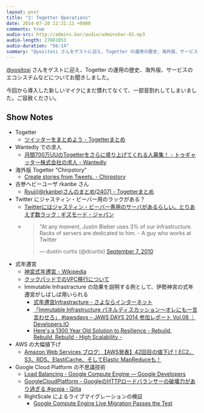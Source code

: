 ```yaml
---
layout: post
title: "2: Togetter Operations"
date: 2014-07-20 22:31:11 +0900
comments: true
audio-src: http://admins.bar/audio/adminsbar-02.mp3
audio-length: 27081053
audio-duration: "56:14"
summary: "@yositosi さんをゲストに迎え、Togetter の運用の歴史、海外版、サービスのエコシステムなどについてお聞きしました。"
---
```

[@yositosi](https://twitter.com/yositosi) さんをゲストに迎え、Togetter の運用の歴史、海外版、サービスのエコシステムなどについてお聞きしました。

今回から導入した新しいマイクにまだ慣れてなくて、一部音割れしてしまいました。ご容赦ください。

<!-- more -->
## Show Notes
- Togetter
  - [ツイッターをまとめよう - Togetterまとめ](http://togetter.com/)
- Wantedly での求人
  - [月間700万UUのTogetterをさらに盛り上げてくれる人募集！ - トゥギャッター株式会社の求人 - Wantedly](https://www.wantedly.com/projects/8097)
- 海外版 Togetter "Chirpstory"
  - [Create stories from Tweets. - Chirpstory](http://chirpstory.com/)
- 古参ヘビーユーザ rkanbe さん
  - [Ryuji(@rkanbe)さんのまとめ(2407) - Togetterまとめ](http://togetter.com/id/rkanbe)
- Twitter にジャスティン・ビーバー用のラックがある？
  - [Twitterにはジャスティン・ビーバー専用のサーバがあるらしい。とりあえず数ラック : ギズモード・ジャパン](http://www.gizmodo.jp/2010/09/justin-bieber-has-dedicated-servers-at-twitter.html)
  - <blockquote class="twitter-tweet" lang="en"><p>&quot;At any moment, Justin Bieber uses 3% of our infrastructure. Racks of servers are dedicated to him. - A guy who works at Twitter</p>&mdash; dustin curtis (@dcurtis) <a href="https://twitter.com/dcurtis/statuses/23192425566">September 7, 2010</a></blockquote><script async src="//platform.twitter.com/widgets.js" charset="utf-8"></script>
- 式年遷宮
  - [神宮式年遷宮 - Wikipedia](http://ja.wikipedia.org/wiki/%E7%A5%9E%E5%AE%AE%E5%BC%8F%E5%B9%B4%E9%81%B7%E5%AE%AE)
  - [クックパッドでのVPC移行について](http://www.slideshare.net/winebarrel/vpc-14281906)
  - Immutable Infrastracture の効果を説明する例として、伊勢神宮の式年遷宮がしばしば用いられる
    - [式年遷宮Infrastracture - さよならインターネット](http://blog.kenjiskywalker.org/blog/2013/08/11/shikinen-sengoo-infrastracture/)
    - [「Immutable Infrastructure パネルディスカッション〜オレにも一言言わせろ」 #jawsdays – JAWS DAYS 2014 参加レポート Vol.08 ｜ Developers.IO](http://dev.classmethod.jp/cloud/aws/jawsdays2014-08/)
    - [Here's a 1300 Year Old Solution to Resilience - Rebuild, Rebuild, Rebuild - High Scalability -](http://highscalability.com/blog/2014/4/23/heres-a-1300-year-old-solution-to-resilience-rebuild-rebuild.html)
- AWS の大幅値下げ
  - [Amazon Web Services ブログ: 【AWS発表】42回目の値下げ！EC2、S3、RDS、ElastiCache、そしてElastic MapReduceも！](http://aws.typepad.com/aws_japan/2014/03/aws-price-reduction-42-ec2-s3-rds-elasticache-and-elastic-mapreduce.html)
- Google Cloud Platform の不思議技術
  - [Load Balancing - Google Compute Engine — Google Developers](https://developers.google.com/compute/docs/load-balancing/)
  - [GoogleCloudPlatform - GoogleのHTTPロードバランサーの破壊力があり過ぎる #gcpja - Qiita](http://qiita.com/kazunori279/items/8d2417c8510021c697e7)
  - RightScale によるライブマイグレーションの検証
    - [Google Compute Engine Live Migration Passes the Test](http://www.rightscale.com/blog/cloud-industry-insights/google-compute-engine-live-migration-passes-test)
